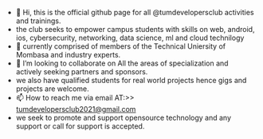 - 👋 Hi, this is the official github page for all @tumdevelopersclub activities and trainings.
- the club seeks to empower campus students with skills on web, android, ios, cybersecurity, networking, data science, ml and cloud technilogy
- 🌱 currently comprised of members of the Technical Uniersity of Mombasa and industry experts.
- 💞️ I’m looking to collaborate on All the areas of specialization and actively seeking partners and sponsors.
- we also have qualified students for real world projects hence gigs and projects are welcome. 
- 📫 How to reach me via email AT:>> tumdevelopersclub2021@gmail.com
- we seek to promote and support opensource technology and any support or call for support is accepted.

<!---
tumdevelopersclub/tumdevelopersclub is a ✨ special ✨ repository because its `README.md` (this file) appears on your GitHub profile.
You can click the Preview link to take a look at your changes.
--->
